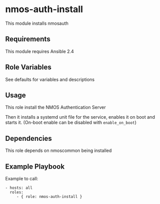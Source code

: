 nmos-auth-install
=========

This module installs nmosauth

Requirements
------------

This module requires Ansible 2.4

Role Variables
--------------

See defaults for variables and descriptions

## Usage

This role install the NMOS Authentication Server

Then it installs a systemd unit file for the service, enables it on boot and
starts it. (On-boot enable can be disabled with `enable_on_boot`)


Dependencies
------------

This role depends on nmoscommon being installed

Example Playbook
----------------

Example to call:

    - hosts: all
      roles:
         - { role: nmos-auth-install }
